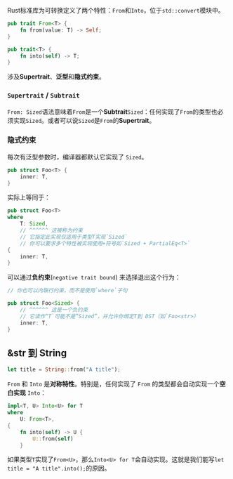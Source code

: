 Rust标准库为可转换定义了两个特性：`From`和`Into`，位于`std::convert`模块中。
```rust
pub trait From<T> {
    fn from(value: T) -> Self;
}

pub trait<T> {
    fn into(self) -> T;
}
```
涉及**Supertrait**、**泛型**和**隐式约束**。

### `Supertrait` / `Subtrait`

`From: Sized`语法意味着`From`是一个**Subtrait**`Sized`：任何实现了`From`的类型也必须实现`Sized`。或者可以说`Sized`是`From`的**Supertrait**。
### 隐式约束
每次有泛型参数时，编译器都默认它实现了 `Sized`。

```rust
pub struct Foo<T> {
    inner: T,
}
````

实际上等同于：

```rust
pub struct Foo<T> 
where
    T: Sized,
    // ^^^^^^ 这被称为约束
    // 它指定此实现仅适用于类型T实现`Sized`
    // 你可以要求多个特性被实现使用+符号如`Sized + PartialEq<T>`
{
    inner: T,
}
```
可以通过**负约束**(`negative trait bound`) 来选择退出这个行为：
```rust
// 你也可以内联行约束，而不是使用`where`子句

pub struct Foo<Sized> {
    // ^^^^^^ 这是一个负约束
    // 它读作“T`可能不是”Sized”，并允许你绑定T到 DST（如`Foo<str>）
    inner: T,
}

```

## &str 到 String
```rust
let title = String::from("A title");
```

`From` 和 `Into` 是**对称特性**。特别是，任何实现了 `From` 的类型都会自动实现一个**空白实现** `Into`：
```rust
impl<T, U> Into<U> for T
where
    U: From<T>,
{
    fn into(self) -> U {
        U::from(self)
    }
```
如果类型`T`实现了`From<U>`，那么`Into<U> for T`会自动实现。这就是我们能写`let title = "A title".into();`的原因。